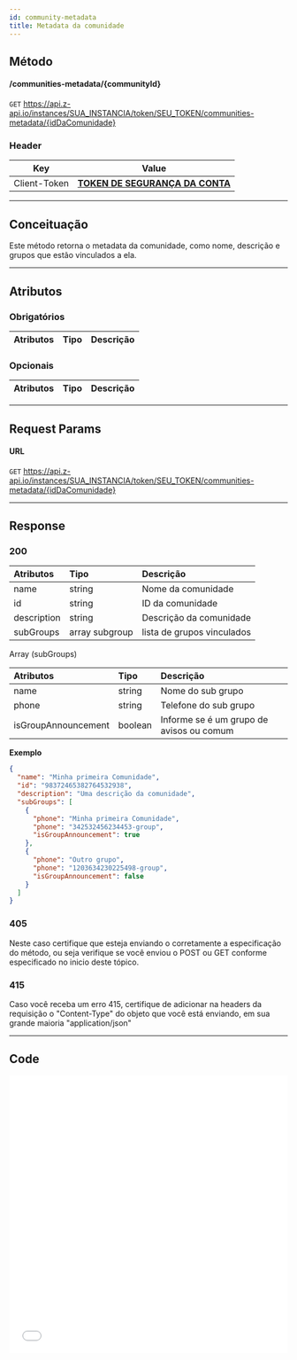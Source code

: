 ```yaml
---
id: community-metadata
title: Metadata da comunidade
---
```


## Método

#### /communities-metadata/{communityId}

`GET` https://api.z-api.io/instances/SUA_INSTANCIA/token/SEU_TOKEN/communities-metadata/{idDaComunidade}

### Header

|      Key       |            Value            |
| :------------: |     :-----------------:     |
|  Client-Token  | **[TOKEN DE SEGURANÇA DA CONTA](https://developer.z-api.io/security/client-token)** |
---

## Conceituação

Este método retorna o metadata da comunidade, como nome, descrição e grupos que estão vinculados a ela.

---

## Atributos

### Obrigatórios

| Atributos | Tipo | Descrição |
| :-------- | :--: | :-------- |

### Opcionais

| Atributos | Tipo | Descrição |
| :-------- | :--: | :-------- |

---

## Request Params

#### URL

`GET` https://api.z-api.io/instances/SUA_INSTANCIA/token/SEU_TOKEN/communities-metadata/{idDaComunidade}

---

## Response

### 200

| Atributos   | Tipo           | Descrição                  |
| :---------- | :------------- | :------------------------- |
| name        | string         | Nome da comunidade         |
| id          | string         | ID da comunidade           |
| description | string         | Descrição da comunidade    |
| subGroups   | array subgroup | lista de grupos vinculados |

Array (subGroups)

| Atributos           | Tipo    | Descrição                                |
| :------------------ | :------ | :--------------------------------------- |
| name                | string  | Nome do sub grupo                        |
| phone               | string  | Telefone do sub grupo                    |
| isGroupAnnouncement | boolean | Informe se é um grupo de avisos ou comum |

**Exemplo**

```json
{
  "name": "Minha primeira Comunidade",
  "id": "98372465382764532938",
  "description": "Uma descrição da comunidade",
  "subGroups": [
    {
      "phone": "Minha primeira Comunidade",
      "phone": "342532456234453-group",
      "isGroupAnnouncement": true
    },
    {
      "phone": "Outro grupo",
      "phone": "1203634230225498-group",
      "isGroupAnnouncement": false
    }
  ]
}
```

### 405

Neste caso certifique que esteja enviando o corretamente a especificação do método, ou seja verifique se você enviou o POST ou GET conforme especificado no inicio deste tópico.

### 415

Caso você receba um erro 415, certifique de adicionar na headers da requisição o "Content-Type" do objeto que você está enviando, em sua grande maioria "application/json"

---

## Code

<iframe src="//api.apiembed.com/?source=https://raw.githubusercontent.com/Z-API/z-api-docs/main/json-examples/community-metadata.json&targets=all" frameborder="0" scrolling="no" width="100%" height="500px" seamless></iframe>
